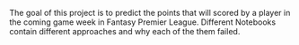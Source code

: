 
The goal of this project is to predict the points that will scored by a player in the coming game week in Fantasy Premier League. Different Notebooks contain different approaches and why each of the them failed.
